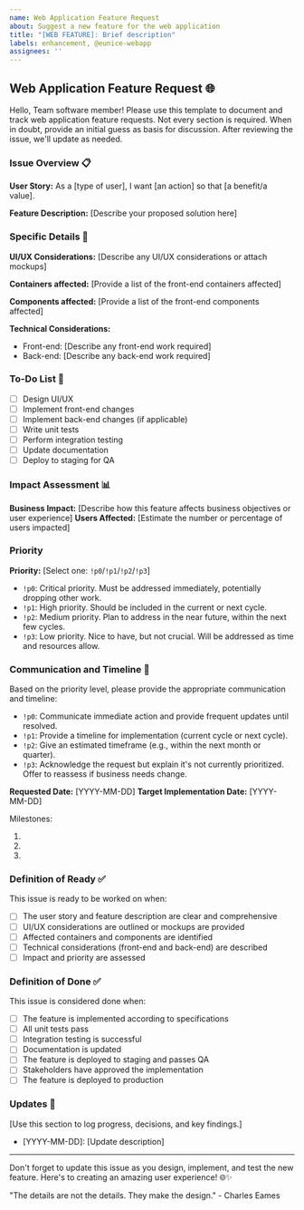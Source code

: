 ```yaml
---
name: Web Application Feature Request
about: Suggest a new feature for the web application
title: "[WEB FEATURE]: Brief description"
labels: enhancement, @eunice-webapp
assignees: ''
---
```


## Web Application Feature Request 🌐

Hello, Team software member!
Please use this template to document and track web application feature requests.
Not every section is required.
When in doubt, provide an initial guess as basis for discussion.
After reviewing the issue, we'll update as needed.

### Issue Overview 📋

**User Story:** As a [type of user], I want [an action] so that [a benefit/a value].

**Feature Description:** [Describe your proposed solution here]

### Specific Details 🔬

**UI/UX Considerations:** [Describe any UI/UX considerations or attach mockups]

**Containers affected:** [Provide a list of the front-end containers affected]

**Components affected:** [Provide a list of the front-end components affected]

**Technical Considerations:**
- Front-end: [Describe any front-end work required]
- Back-end: [Describe any back-end work required]

### To-Do List 📝
- [ ] Design UI/UX
- [ ] Implement front-end changes
- [ ] Implement back-end changes (if applicable)
- [ ] Write unit tests
- [ ] Perform integration testing
- [ ] Update documentation
- [ ] Deploy to staging for QA

### Impact Assessment 📊

**Business Impact:** [Describe how this feature affects business objectives or user experience]
**Users Affected:** [Estimate the number or percentage of users impacted]

### Priority

**Priority:** [Select one: `!p0`/`!p1`/`!p2`/`!p3`]
- `!p0`: Critical priority. Must be addressed immediately, potentially dropping other work.
- `!p1`: High priority. Should be included in the current or next cycle.
- `!p2`: Medium priority. Plan to address in the near future, within the next few cycles.
- `!p3`: Low priority. Nice to have, but not crucial. Will be addressed as time and resources allow.

### Communication and Timeline 📅

Based on the priority level, please provide the appropriate communication and timeline:

- `!p0`: Communicate immediate action and provide frequent updates until resolved.
- `!p1`: Provide a timeline for implementation (current cycle or next cycle).
- `!p2`: Give an estimated timeframe (e.g., within the next month or quarter).
- `!p3`: Acknowledge the request but explain it's not currently prioritized. Offer to reassess if business needs change.

**Requested Date:** [YYYY-MM-DD]
**Target Implementation Date:** [YYYY-MM-DD]

Milestones:
1. [Milestone 1]: [Date]
2. [Milestone 2]: [Date]
3. [Milestone 3]: [Date]

### Definition of Ready ✅

This issue is ready to be worked on when:
- [ ] The user story and feature description are clear and comprehensive
- [ ] UI/UX considerations are outlined or mockups are provided
- [ ] Affected containers and components are identified
- [ ] Technical considerations (front-end and back-end) are described
- [ ] Impact and priority are assessed

### Definition of Done ✅

This issue is considered done when:
- [ ] The feature is implemented according to specifications
- [ ] All unit tests pass
- [ ] Integration testing is successful
- [ ] Documentation is updated
- [ ] The feature is deployed to staging and passes QA
- [ ] Stakeholders have approved the implementation
- [ ] The feature is deployed to production

### Updates 🔄

[Use this section to log progress, decisions, and key findings.]

- [YYYY-MM-DD]: [Update description]

---

Don't forget to update this issue as you design, implement, and test the new feature.
Here's to creating an amazing user experience! 🌐✨

"The details are not the details. They make the design." - Charles Eames
